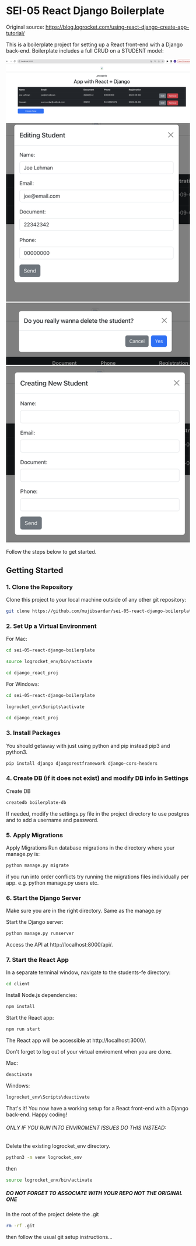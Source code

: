 # SEI-05 React Django Boilerplate

Original source: https://blog.logrocket.com/using-react-django-create-app-tutorial/


This is a boilerplate project for setting up a React front-end with a Django back-end. Boilerplate includes a full CRUD on a STUDENT model:

![Local Image](images/1.png)
![Local Image](images/2.png)
![Local Image](images/3.png)
![Local Image](images/4.png)



Follow the steps below to get started.



## Getting Started

### 1. Clone the Repository

Clone this project to your local machine outside of any other git repository:

```bash
git clone https://github.com/mujibsardar/sei-05-react-django-boilerplate.git
```

### 2. Set Up a Virtual Environment

For Mac:
```bash
cd sei-05-react-django-boilerplate
```

```bash
source logrocket_env/bin/activate
```
```bash
cd django_react_proj
```

For Windows:
```bash
cd sei-05-react-django-boilerplate
```
```bash
logrocket_env\Scripts\activate
```
```bash
cd django_react_proj
```
### 3. Install Packages
You should getaway with just using python and pip instead pip3 and python3.
```bash
pip install django djangorestframework django-cors-headers
```

### 4. Create DB (if it does not exist) and modify DB info in Settings 
Create DB 
```bash
createdb boilerplate-db
```
If needed, modify the settings.py file in the project directory to use postgres and to add a username and password.

### 5. Apply Migrations
Apply Migrations
Run database migrations in the directory where your manage.py is:

```bash
python manage.py migrate
```

if you run into order conflicts try running the migrations files individually per app. e.g. python manage.py users etc.

### 6. Start the Django Server

Make sure you are in the right directory. Same as the manage.py

Start the Django server:

```bash
python manage.py runserver
```
Access the API at http://localhost:8000/api/.


### 7. Start the React App
In a separate terminal window, navigate to the students-fe directory:

```bash
cd client
```

Install Node.js dependencies:
```bash
npm install
```

Start the React app:
```bash
npm run start
```

The React app will be accessible at http://localhost:3000/.

Don't forget to log out of your virtual enviroment when you are done.

Mac:
```bash
deactivate
```

Windows:
```bash
logrocket_env\Scripts\deactivate
```

That's it! You now have a working setup for a React front-end with a Django back-end. Happy coding!



###### ONLY IF YOU RUN INTO ENVIROMENT ISSUES DO THIS INSTEAD:

Delete the existing logrocket_env directory.

```bash
python3 -m venv logrocket_env
```
then
```bash
source logrocket_env/bin/activate
```

##### DO NOT FORGET TO ASSOCIATE WITH YOUR REPO NOT THE ORIGINAL ONE

In the root of the project delete the .git 

```bash
rm -rf .git
```

then follow the usual git setup instructions...